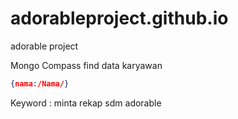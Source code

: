 # adorableproject.github.io
adorable project

Mongo Compass find data karyawan
```json
{nama:/Nama/}
```

Keyword : minta rekap sdm adorable
